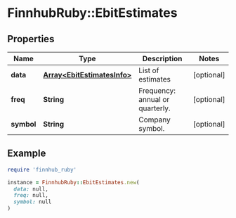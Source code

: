 # FinnhubRuby::EbitEstimates

## Properties

| Name | Type | Description | Notes |
| ---- | ---- | ----------- | ----- |
| **data** | [**Array&lt;EbitEstimatesInfo&gt;**](EbitEstimatesInfo.md) | List of estimates | [optional] |
| **freq** | **String** | Frequency: annual or quarterly. | [optional] |
| **symbol** | **String** | Company symbol. | [optional] |

## Example

```ruby
require 'finnhub_ruby'

instance = FinnhubRuby::EbitEstimates.new(
  data: null,
  freq: null,
  symbol: null
)
```

